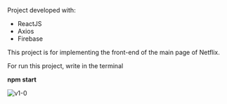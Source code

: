 Project developed with:
<ul>
  <li>ReactJS</li>
  <li>Axios</li>
  <li>Firebase</li>
</ul

This project is for implementing the front-end of the main page of Netflix.

For run this project, write in the terminal

<b>npm start</b>

<img src="https://i.ibb.co/frJdyh7/v1-0.png" alt="v1-0" border="0">
